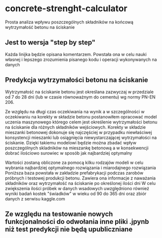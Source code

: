 # concrete-strenght-calculator
Prosta analiza wpływu poszczególnych składników na końcową wytrzymałość betonu na ściskanie

## Jest to wersja "step by step"
Każda linijka będzie opisana komentarzem.
Powstała ona w celu nauki własnej i lepszego zrozumienia pisanego kodu i operacji wykonywanych na danych

## Predykcja wytrzymałości betonu na ściskanie

Wytrzymałość na ściskanie betonu jest określana zazwyczaj w przedziale od 7 do 28 dni (lub w czasie równoważnym do cementu) wg normy PN-EN 206.

Ze względu na długi czas oczekiwania na wynik a w szczególności w oczekiwaniu na korekty w składzie betonu postanowiłem opracować model uczenia maszynowego którego celem jest określenie wytrzymałości betonu na ściskanie dla różnych składników wejściowych.
Korekty w składzie mieszanki betonowej dokonuje się najczęściej w przypadku niewłaściwej konsystencji mieszanki lub osiągnięcia niewystarczającej wytrzymałości na ściskanie. Dzięki takiemu modelowi będzie można zbadać wpływ poszczególnych skladników na mieszankę betonową a w konsekwencji dobrać ilościowo surowiec w sposób jak najbardziej optymalny 

Wartości zostaną obliczone za pomocą kilku rodzajów modeli w celu wybrania najbardziej optymalnego rozwiązania i miarodajnego rozwiązania
Poniższa baza powstała w zakładzie prefabrykacji podczas zarobów próbnych i testowej produkcji betonu.
Zawiera ona informacje z naważania składników oraz wytrzymałość na ściskanie po określonej ilości dni
W celu zwiększenia ilości próbek w danych wsadowych uwzględniono również wyniki badań kostek "świadków" w wieku od 90 do 365 dni oraz zbiór danych z serwisu kaggle.com

## Ze względu na testowanie nowych funkcjonalności do odwołania inne pliki .jpynb niż test predykcji nie będą upubliczniane
